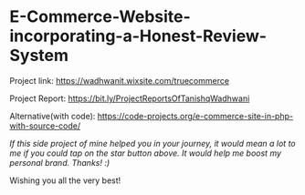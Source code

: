 # E-Commerce-Website-incorporating-a-Honest-Review-System

Project link: https://wadhwanit.wixsite.com/truecommerce <br>

Project Report: https://bit.ly/ProjectReportsOfTanishqWadhwani <br>

Alternative(with code): https://code-projects.org/e-commerce-site-in-php-with-source-code/<br>

<i>If this side project of mine helped you in your journey, it would mean a lot to me if you could tap on the star button above.
It would help me boost my personal brand.
Thanks! :) </i><br>

Wishing you all the very best!
